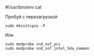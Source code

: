 #!/usr/bin/env cat

Пробуй с перезагрузкой
```
sudo mkinitcpio -P 
```

Или
```
sudo modprobe snd_sof_pci
sudo modprobe snd_sof_intel_hda_common

```
